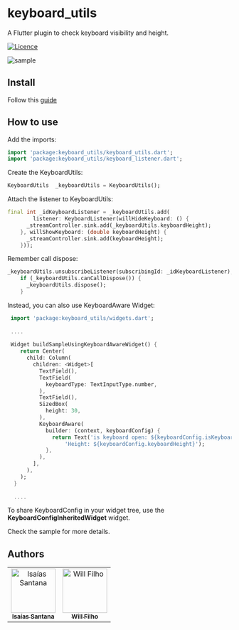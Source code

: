 # keyboard_utils

A Flutter plugin to check keyboard visibility and height.

[![Licence](https://img.shields.io/dub/l/vibe-d.svg?maxAge=2592000)](https://opensource.org/licenses/MIT)

![sample](https://i.imgur.com/OgictdS.gif)

## Install

Follow this [guide](https://pub.dev/packages/keyboard_utils/#-installing-tab-) 

## How to use

Add the imports:
```dart
import 'package:keyboard_utils/keyboard_utils.dart';
import 'package:keyboard_utils/keyboard_listener.dart';
```
Create the KeyboardUtils:
```dart
KeyboardUtils  _keyboardUtils = KeyboardUtils();
```

Attach the listener to KeyboardUtils:

```dart
final int _idKeyboardListener = _keyboardUtils.add(
        listener: KeyboardListener(willHideKeyboard: () {
      _streamController.sink.add(_keyboardUtils.keyboardHeight);
    }, willShowKeyboard: (double keyboardHeight) {
      _streamController.sink.add(keyboardHeight);
    }));
```

Remember call dispose:
```dart
_keyboardUtils.unsubscribeListener(subscribingId: _idKeyboardListener);
    if (_keyboardUtils.canCallDispose()) {
      _keyboardUtils.dispose();
    }
```

Instead, you can also use KeyboardAware Widget:

```dart
 import 'package:keyboard_utils/widgets.dart';
 
 ....
 
 Widget buildSampleUsingKeyboardAwareWidget() {
    return Center(
      child: Column(
        children: <Widget>[
          TextField(),
          TextField(
            keyboardType: TextInputType.number,
          ),
          TextField(),
          SizedBox(
            height: 30,
          ),
          KeyboardAware(
            builder: (context, keyboardConfig) {
              return Text('is keyboard open: ${keyboardConfig.isKeyboardOpen}\n'
                  'Height: ${keyboardConfig.keyboardHeight}');
            },
          ),
        ],
      ),
    );
  }
  
  ....
```

To share KeyboardConfig in your widget tree, use the **KeyboardConfigInheritedWidget** widget.

Check the sample for more details.

## Authors

<table>
  <tr>
    <td align="center"><a href="https://github.com/IsaiasSantana"><img src="https://avatars3.githubusercontent.com/u/18197600?s=460&v=4" width="100px;" alt="Isaías Santana"/><br /><sub><b>Isaías Santana</b></td>
 
   <td align="center"><a href="https://github.com/wilfilho"><img src="https://avatars2.githubusercontent.com/u/4473670?s=400&v=4" width="100px;" alt="Will Filho"/><br /><sub><b>Will Filho</b></td>
  </tr>
</table>
